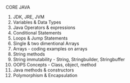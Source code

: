CORE JAVA

1. JDK, JRE, JVM
2. Variables & Data Types
3. Java Operators & expressions
4. Conditional Statements
5. Loops & Jump Statements
6. Single & two dimentional Arrays
7. Arrays - coding examples on arrays
8. String methods
9. String immutability - String, Stringbuilder, Stringbuffer
10. OOPS Concepts - Class, object, method
11. Java methods & constructors
12. Polymorphism & Encapsulation
